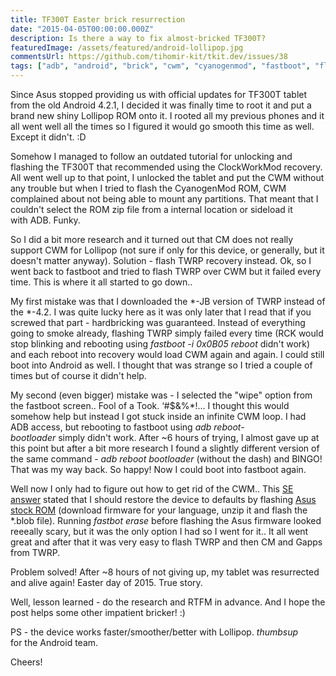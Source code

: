 ```yaml
---
title: TF300T Easter brick resurrection
date: "2015-04-05T00:00:00.000Z"
description: Is there a way to fix almost-bricked TF300T?
featuredImage: /assets/featured/android-lollipop.jpg
commentsUrl: https://github.com/tihomir-kit/tkit.dev/issues/38
tags: ["adb", "android", "brick", "cwm", "cyanogenmod", "fastboot", "flashing", "recovery", "rom", "tablet", "tf300t", "twrp"]
---
```


Since Asus stopped providing us with official updates for TF300T tablet from the old Android 4.2.1, I decided it was finally time to root it and put a brand new shiny Lollipop ROM onto it. I rooted all my previous phones and it all went well all the times so I figured it would go smooth this time as well. Except it didn't. :D

Somehow I managed to follow an outdated tutorial for unlocking and flashing the TF300T that recommended using the ClockWorkMod recovery. All went well up to that point, I unlocked the tablet and put the CWM without any trouble but when I tried to flash the CyanogenMod ROM, CWM complained about not being able to mount any partitions. That meant that I couldn't select the ROM zip file from a internal location or sideload it with ADB. Funky.

So I did a bit more research and it turned out that CM does not really support CWM for Lollipop (not sure if only for this device, or generally, but it doesn't matter anyway). Solution - flash TWRP recovery instead. Ok, so I went back to fastboot and tried to flash TWRP over CWM but it failed every time. This is where it all started to go down..

My first mistake was that I downloaded the *-JB version of TWRP instead of the *-4.2. I was quite lucky here as it was only later that I read that if you screwed that part - hardbricking was guaranteed. Instead of everything going to smoke already, flashing TWRP simply failed every time (RCK would stop blinking and rebooting using _fastboot -i 0x0B05 reboot_ didn't work) and each reboot into recovery would load CWM again and again. I could still boot into Android as well. I thought that was strange so I tried a couple of times but of course it didn't help.

My second (even bigger) mistake was - I selected the "wipe" option from the fastboot screen.. Fool of a Took. ‘#$&%*!... I thought this would somehow help but instead I got stuck inside an infinite CWM loop. I had ADB access, but rebooting to fastboot using _adb reboot-bootloader_ simply didn't work. After ~6 hours of trying, I almost gave up at this point but after a bit more research I found a slightly different version of the same command - _adb reboot bootloader_ (without the dash) and BINGO! That was my way back. So happy! Now I could boot into fastboot again.

Well now I only had to figure out how to get rid of the CWM.. This [SE answer](http://android.stackexchange.com/a/75296/2192) stated that I should restore the device to defaults by flashing [Asus stock ROM](http://support.asus.com/download.aspx?SLanguage=en&amp;m=ASUS+Transformer+Pad+TF300T&amp;os=8) (download firmware for your language, unzip it and flash the *.blob file). Running _fastbot erase_ before flashing the Asus firmware looked reeeally scary, but it was the only option I had so I went for it.. It all went great and after that it was very easy to flash TWRP and then CM and Gapps from TWRP.

Problem solved! After ~8 hours of not giving up, my tablet was resurrected and alive again! Easter day of 2015. True story.

Well, lesson learned - do the research and RTFM in advance. And I hope the post helps some other impatient bricker! :)

PS - the device works faster/smoother/better with Lollipop. *thumbsup* for the Android team.

Cheers!